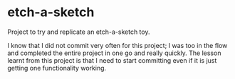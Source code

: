 # etch-a-sketch
Project to try and replicate an etch-a-sketch toy.

I know that I did not commit very often for this project; I was too in the flow and completed the entire project in one go and really quickly. The lesson learnt from this project is that I need to start committing even if it is just getting one functionality working.
